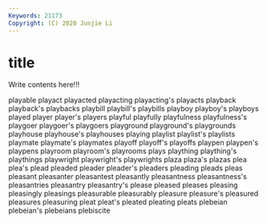 ```yaml
---
Keywords: 21173
Copyright: (C) 2020 Junjie Li
---
```


# title

Write contents here!!!
 
playable 
playact 
playacted 
playacting 
playacting's
playacts 
playback 
playback's 
playbacks 
playbill 
playbill's 
playbills 
playboy 
playboy's 
playboys
played 
player 
player's 
players 
playful 
playfully 
playfulness 
playfulness's 
playgoer 
playgoer's
playgoers 
playground 
playground's 
playgrounds 
playhouse 
playhouse's 
playhouses 
playing 
playlist 
playlist's
playlists 
playmate 
playmate's 
playmates 
playoff 
playoff's 
playoffs 
playpen 
playpen's 
playpens
playroom 
playroom's 
playrooms 
plays 
plaything 
plaything's 
playthings 
playwright 
playwright's 
playwrights
plaza 
plaza's 
plazas 
plea 
plea's 
plead 
pleaded 
pleader 
pleader's 
pleaders
pleading 
pleads 
pleas 
pleasant 
pleasanter 
pleasantest 
pleasantly 
pleasantness 
pleasantness's 
pleasantries
pleasantry 
pleasantry's 
please 
pleased 
pleases 
pleasing 
pleasingly 
pleasings 
pleasurable 
pleasurably
pleasure 
pleasure's 
pleasured 
pleasures 
pleasuring 
pleat 
pleat's 
pleated 
pleating 
pleats
plebeian 
plebeian's 
plebeians 
plebiscite 
